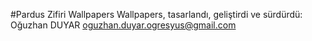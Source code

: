 #Pardus Zifiri Wallpapers
Wallpapers, tasarlandı, geliştirdi ve sürdürdü: Oğuzhan DUYAR oguzhan.duyar.ogresyus@gmail.com
